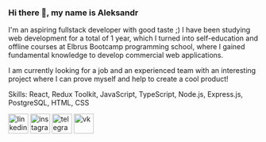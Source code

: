 ### Hi there 👋, my name is Aleksandr

I'm an aspiring fullstack developer with good taste ;)
I have been studying web development for a total of 1 year, which I turned into self-education and offline courses at Elbrus Bootcamp programming school, where I gained fundamental knowledge to develop commercial web applications.

I am currently looking for a job and an experienced team with an interesting project where I can prove myself and help to create a cool product!

Skills: React, Redux Toolkit, JavaScript, TypeScript, Node.js, Express.js, PostgreSQL, HTML, CSS



[<img src='https://cdn.jsdelivr.net/npm/simple-icons@3.0.1/icons/linkedin.svg' alt='linkedin' height='40'>](https://www.linkedin.com/in/https://www.linkedin.com/in/haterspace//)  [<img src='https://cdn.jsdelivr.net/npm/simple-icons@3.0.1/icons/instagram.svg' alt='instagram' height='40'>](https://www.instagram.com/https://www.instagram.com/sashgracias/)  [<img src='https://cdn.jsdelivr.net/npm/simple-icons@3.0.1/icons/telegram.svg' alt='telegram' height='40'>](https://t.me/haterspace)  [<img src='https://cdn.jsdelivr.net/npm/simple-icons@3.0.1/icons/vk.svg' alt='vk' height='40'>](https://vk.com/idalexgryzhin)  

